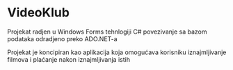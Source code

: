 # VideoKlub
Projekat radjen u Windows Forms tehnlogiji C#
povezivanje sa bazom podataka odradjeno preko ADO.NET-a

Projekat je koncipiran kao aplikacija koja omogućava korisniku
iznajmljivanje filmova i plaćanje nakon iznajmljivanja istih
